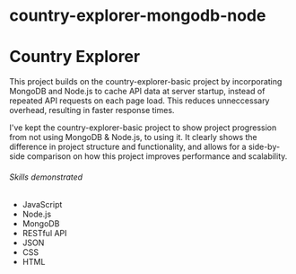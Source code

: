 # country-explorer-mongodb-node

# Country Explorer
This project builds on the country-explorer-basic project by incorporating MongoDB and Node.js to cache API data at server startup, instead of repeated API requests on each page load. This reduces unneccessary overhead, resulting in faster response times.

I've kept the country-explorer-basic project to show project progression from not using MongoDB & Node.js, to using it. It clearly shows the difference in project structure and functionality, and allows for a side-by-side comparison on how this project improves performance and scalability.

###### Skills demonstrated
- JavaScript
- Node.js
- MongoDB
- RESTful API
- JSON
- CSS
- HTML
